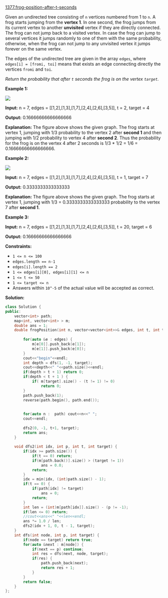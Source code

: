 [1377.frog-position-after-t-seconds](https://leetcode.com/problems/frog-position-after-t-seconds/)  

Given an undirected tree consisting of `n` vertices numbered from 1 to `n`. A frog starts jumping from the **vertex 1**. In one second, the frog jumps from its current vertex to another **unvisited** vertex if they are directly connected. The frog can not jump back to a visited vertex. In case the frog can jump to several vertices it jumps randomly to one of them with the same probability, otherwise, when the frog can not jump to any unvisited vertex it jumps forever on the same vertex. 

The edges of the undirected tree are given in the array `edges`, where `edges[i] = [fromi, toi]` means that exists an edge connecting directly the vertices `fromi` and `toi`.

_Return the probability that after `t` seconds the frog is on the vertex `target`._

**Example 1:**

![](https://assets.leetcode.com/uploads/2020/02/20/frog_2.png)

  
**Input:** n = 7, edges = \[\[1,2\],\[1,3\],\[1,7\],\[2,4\],\[2,6\],\[3,5\]\], t = 2, target = 4
  
**Output:** 0.16666666666666666 
  
**Explanation:** The figure above shows the given graph. The frog starts at vertex 1, jumping with 1/3 probability to the vertex 2 after **second 1** and then jumping with 1/2 probability to vertex 4 after **second 2**. Thus the probability for the frog is on the vertex 4 after 2 seconds is 1/3 \* 1/2 = 1/6 = 0.16666666666666666. 
  

**Example 2:**

**![](https://assets.leetcode.com/uploads/2020/02/20/frog_3.png)**

  
**Input:** n = 7, edges = \[\[1,2\],\[1,3\],\[1,7\],\[2,4\],\[2,6\],\[3,5\]\], t = 1, target = 7
  
**Output:** 0.3333333333333333
  
**Explanation:** The figure above shows the given graph. The frog starts at vertex 1, jumping with 1/3 = 0.3333333333333333 probability to the vertex 7 after **second 1**. 
  

**Example 3:**

  
**Input:** n = 7, edges = \[\[1,2\],\[1,3\],\[1,7\],\[2,4\],\[2,6\],\[3,5\]\], t = 20, target = 6
  
**Output:** 0.16666666666666666
  

**Constraints:**

*   `1 <= n <= 100`
*   `edges.length == n-1`
*   `edges[i].length == 2`
*   `1 <= edges[i][0], edges[i][1] <= n`
*   `1 <= t <= 50`
*   `1 <= target <= n`
*   Answers within `10^-5` of the actual value will be accepted as correct.  



**Solution:**  

```cpp
class Solution {
public:
    vector<int> path;
    map<int, vector<int> > m;
    double ans = 1;
    double frogPosition(int n, vector<vector<int>>& edges, int t, int target) {
        
        for(auto &e : edges) {
            m[e[0]].push_back(e[1]);
            m[e[1]].push_back(e[0]);
        }
        cout<<"begin"<<endl;
        int depth = dfs(1, -1, target);
        cout<<depth<<" "<<path.size()<<endl;
        if(depth > t + 1) return 0;
        if(depth < t + 1 ) {
            if( m[target].size() - (t != 1) != 0)
                return 0;
        }
        path.push_back(1);
        reverse(path.begin(), path.end());
        
        
        for(auto n :  path) cout<<n<<" ";
        cout<<endl;
        
        dfs2(0, -1, t+1, target);
        return ans;
    }
    
    void dfs2(int idx, int p, int t, int target) {
        if(idx >= path.size()) {
            if(t == 0) return;
            if(m[path.back()].size() > (target != 1))
                ans = 0.0;
            return;
        }
        idx = min(idx, (int)path.size() - 1);
        if(t == 0) {
            if(path[idx] != target)
                ans = 0;
            return;
        }
        int len = (int)m[path[idx]].size() - (p != -1);
        if(len <= 0) return;
        //cout<<ans<<" "<<len<<endl;
        ans *= 1.0 / len;
        dfs2(idx + 1, 0, t - 1, target);
    }
    int dfs(int node, int p, int target) {
        if(node == target) return true;
        for(auto &next : m[node]) {
            if(next == p) continue;
            int res = dfs(next, node, target);
            if(res) {
                path.push_back(next);
                return res + 1;
            }
        }
        return false;
    }
};
```
      